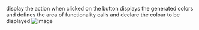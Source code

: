 display the action when clicked on the button 
displays the generated colors and defines the area of functionality
 calls and declare the colour to be displayed
![image](https://github.com/user-attachments/assets/cbae67f3-1a06-4b80-a47d-ec6724e0d3af)


